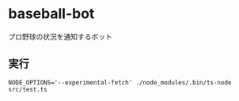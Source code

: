 # baseball-bot
プロ野球の状況を通知するボット

## 実行
```
NODE_OPTIONS='--experimental-fetch' ./node_modules/.bin/ts-node src/test.ts
```